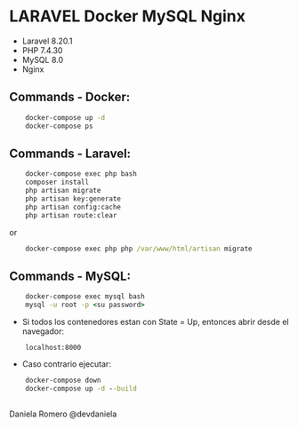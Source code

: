 # LARAVEL Docker MySQL Nginx

* Laravel 8.20.1
* PHP 7.4.30
* MySQL 8.0
* Nginx


## Commands - Docker:
``` cmd
    docker-compose up -d
    docker-compose ps
```

## Commands - Laravel:
```cmd
    docker-compose exec php bash
    composer install
    php artisan migrate
    php artisan key:generate
    php artisan config:cache
    php artisan route:clear
```
or
```cmd
    docker-compose exec php php /var/www/html/artisan migrate
```

## Commands - MySQL:
```cmd
    docker-compose exec mysql bash
    mysql -u root -p <su password>
```


* Si todos los contenedores estan con State = Up, entonces abrir desde el navegador:
```
    localhost:8000
```
* Caso contrario ejecutar:
``` cmd
    docker-compose down
    docker-compose up -d --build
```

##
Daniela Romero
@devdaniela 